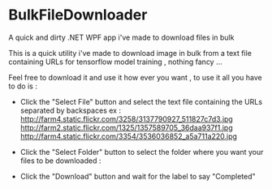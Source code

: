 # BulkFileDownloader
A quick and dirty .NET WPF app i've made to download files in bulk

This is a quick utility i've made to download image in bulk from a text file containing URLs for tensorflow model training , nothing fancy ...

Feel free to download it and use it how ever you want , to use it all you have to do is :

* Click the "Select File" button and select the text file containing the URLs separated by backspaces 
ex : 
http://farm4.static.flickr.com/3258/3137790927_511827c7d3.jpg
http://farm2.static.flickr.com/1325/1357589705_36daa937f1.jpg
http://farm4.static.flickr.com/3354/3536036852_a5a711a220.jpg


* Click the "Select Folder" button to select the folder where you want your files to be downloaded :
* Click the "Download" button and wait for the label to say "Completed"
